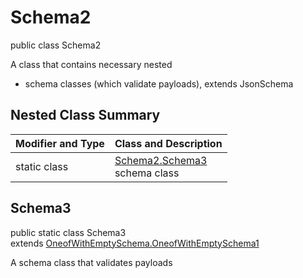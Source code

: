 # Schema2
public class Schema2

A class that contains necessary nested
- schema classes (which validate payloads), extends JsonSchema

## Nested Class Summary
| Modifier and Type | Class and Description |
| ----------------- | ---------------------- |
| static class | [Schema2.Schema3](#schema3)<br> schema class |

## Schema3
public static class Schema3<br>
extends [OneofWithEmptySchema.OneofWithEmptySchema1](../../../../../../components/schemas/OneofWithEmptySchema.md#oneofwithemptyschema1)

A schema class that validates payloads
